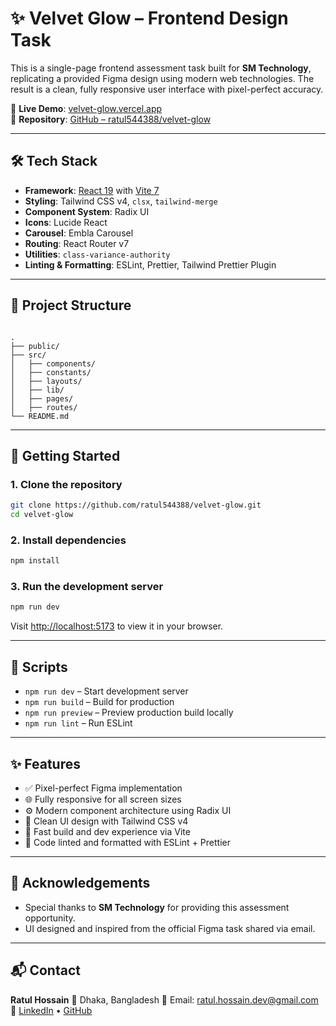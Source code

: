 # ✨ Velvet Glow – Frontend Design Task

This is a single-page frontend assessment task built for **SM Technology**, replicating a provided Figma design using modern web technologies. The result is a clean, fully responsive user interface with pixel-perfect accuracy.

🔗 **Live Demo**: [velvet-glow.vercel.app](https://velvet-glow.vercel.app)  
📁 **Repository**: [GitHub – ratul544388/velvet-glow](https://github.com/ratul544388/velvet-glow)

---

## 🛠️ Tech Stack

* **Framework**: [React 19](https://react.dev/) with [Vite 7](https://vitejs.dev/)
* **Styling**: Tailwind CSS v4, `clsx`, `tailwind-merge`
* **Component System**: Radix UI
* **Icons**: Lucide React
* **Carousel**: Embla Carousel
* **Routing**: React Router v7
* **Utilities**: `class-variance-authority`
* **Linting & Formatting**: ESLint, Prettier, Tailwind Prettier Plugin

---

## 📁 Project Structure

```

.
├── public/
├── src/
│   ├── components/         
│   ├── constants/
│   ├── layouts/
│   ├── lib/
│   ├── pages/
│   ├── routes/
└── README.md

````

---

## 🚀 Getting Started

### 1. Clone the repository

```bash
git clone https://github.com/ratul544388/velvet-glow.git
cd velvet-glow
````

### 2. Install dependencies

```bash
npm install
```

### 3. Run the development server

```bash
npm run dev
```

Visit [http://localhost:5173](http://localhost:5173) to view it in your browser.

---

## 🧪 Scripts

* `npm run dev` – Start development server
* `npm run build` – Build for production
* `npm run preview` – Preview production build locally
* `npm run lint` – Run ESLint

---

## ✨ Features

* ✅ Pixel-perfect Figma implementation
* 🌐 Fully responsive for all screen sizes
* ⚙️ Modern component architecture using Radix UI
* 🎨 Clean UI design with Tailwind CSS v4
* 🚀 Fast build and dev experience via Vite
* 🧼 Code linted and formatted with ESLint + Prettier

---

## 🙌 Acknowledgements

* Special thanks to **SM Technology** for providing this assessment opportunity.
* UI designed and inspired from the official Figma task shared via email.

---

## 📬 Contact

**Ratul Hossain**
📍 Dhaka, Bangladesh
📧 Email: [ratul.hossain.dev@gmail.com](mailto:ratul.hossain.dev@gmail.com)
🔗 [LinkedIn](https://www.linkedin.com/in/ratul-hossain-dev) • [GitHub](https://github.com/ratul544388)
